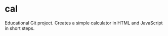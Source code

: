 # cal
Educational Git project. Creates a simple calculator in HTML and JavaScript in short steps. 


